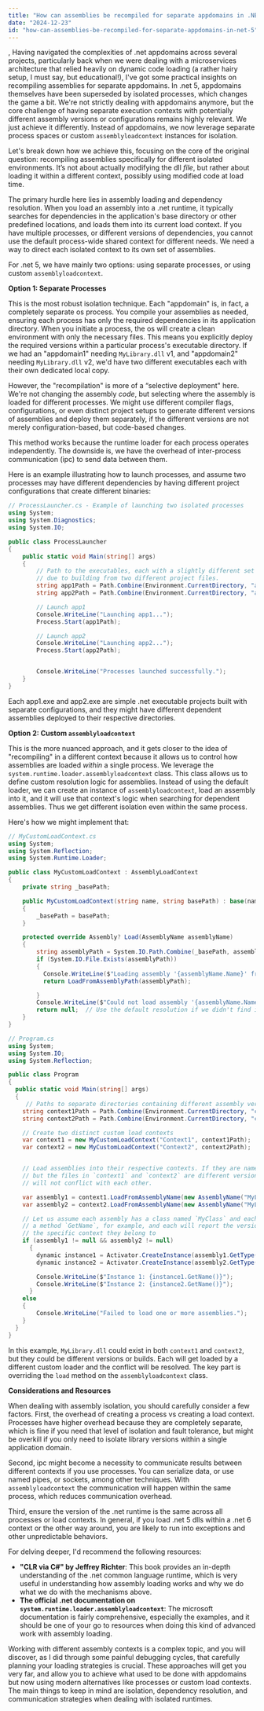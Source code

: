 ```yaml
---
title: "How can assemblies be recompiled for separate appdomains in .NET 5?"
date: "2024-12-23"
id: "how-can-assemblies-be-recompiled-for-separate-appdomains-in-net-5"
---
```


,  Having navigated the complexities of .net appdomains across several projects, particularly back when we were dealing with a microservices architecture that relied heavily on dynamic code loading (a rather hairy setup, I must say, but educational!), I've got some practical insights on recompiling assemblies for separate appdomains. In .net 5, appdomains themselves have been superseded by isolated processes, which changes the game a bit. We're not strictly dealing with appdomains anymore, but the core challenge of having separate execution contexts with potentially different assembly versions or configurations remains highly relevant. We just achieve it differently. Instead of appdomains, we now leverage separate process spaces or custom `assemblyloadcontext` instances for isolation.

Let's break down how we achieve this, focusing on the core of the original question: recompiling assemblies specifically for different isolated environments. It’s not about actually modifying the dll *file*, but rather about loading it within a different context, possibly using modified code at load time.

The primary hurdle here lies in assembly loading and dependency resolution. When you load an assembly into a .net runtime, it typically searches for dependencies in the application's base directory or other predefined locations, and loads them into its current load context. If you have multiple processes, or different versions of dependencies, you cannot use the default process-wide shared context for different needs. We need a way to direct each isolated context to its own set of assemblies.

For .net 5, we have mainly two options: using separate processes, or using custom `assemblyloadcontext`.

**Option 1: Separate Processes**

This is the most robust isolation technique. Each "appdomain" is, in fact, a completely separate os process. You compile your assemblies as needed, ensuring each process has only the required dependencies in its application directory. When you initiate a process, the os will create a clean environment with only the necessary files. This means you explicitly deploy the required versions within a particular process's executable directory. If we had an "appdomain1" needing `MyLibrary.dll` v1, and "appdomain2" needing `MyLibrary.dll` v2, we'd have two different executables each with their own dedicated local copy.

However, the "recompilation" is more of a “selective deployment" here. We're not changing the assembly *code*, but selecting where the assembly is loaded for different processes. We might use different compiler flags, configurations, or even distinct project setups to generate different versions of assemblies and deploy them separately, if the different versions are not merely configuration-based, but code-based changes.

This method works because the runtime loader for each process operates independently. The downside is, we have the overhead of inter-process communication (ipc) to send data between them.

Here is an example illustrating how to launch processes, and assume two processes may have different dependencies by having different project configurations that create different binaries:

```csharp
// ProcessLauncher.cs - Example of launching two isolated processes
using System;
using System.Diagnostics;
using System.IO;

public class ProcessLauncher
{
    public static void Main(string[] args)
    {
        // Path to the executables, each with a slightly different set of dependencies, potentially
        // due to building from two different project files.
        string app1Path = Path.Combine(Environment.CurrentDirectory, "app1\\app1.exe");
        string app2Path = Path.Combine(Environment.CurrentDirectory, "app2\\app2.exe");

        // Launch app1
        Console.WriteLine("Launching app1...");
        Process.Start(app1Path);

        // Launch app2
        Console.WriteLine("Launching app2...");
        Process.Start(app2Path);


        Console.WriteLine("Processes launched successfully.");
    }
}
```

Each app1.exe and app2.exe are simple .net executable projects built with separate configurations, and they might have different dependent assemblies deployed to their respective directories.

**Option 2: Custom `assemblyloadcontext`**

This is the more nuanced approach, and it gets closer to the idea of "recompiling" in a different context because it allows us to control how assemblies are loaded *within* a single process. We leverage the `system.runtime.loader.assemblyloadcontext` class. This class allows us to define custom resolution logic for assemblies. Instead of using the default loader, we can create an instance of `assemblyloadcontext`, load an assembly into it, and it will use that context's logic when searching for dependent assemblies. Thus we get different isolation even within the same process.

Here's how we might implement that:

```csharp
// MyCustomLoadContext.cs
using System;
using System.Reflection;
using System.Runtime.Loader;

public class MyCustomLoadContext : AssemblyLoadContext
{
    private string _basePath;

    public MyCustomLoadContext(string name, string basePath) : base(name, true)
    {
        _basePath = basePath;
    }

    protected override Assembly? Load(AssemblyName assemblyName)
    {
        string assemblyPath = System.IO.Path.Combine(_basePath, assemblyName.Name + ".dll");
        if (System.IO.File.Exists(assemblyPath))
        {
          Console.WriteLine($"Loading assembly '{assemblyName.Name}' from '{assemblyPath}'.");
          return LoadFromAssemblyPath(assemblyPath);

        }
        Console.WriteLine($"Could not load assembly '{assemblyName.Name}' using custom loader.");
        return null;  // Use the default resolution if we didn't find it in our context's directory.
    }
}

// Program.cs
using System;
using System.IO;
using System.Reflection;

public class Program
{
  public static void Main(string[] args)
  {
     // Paths to separate directories containing different assembly versions
    string context1Path = Path.Combine(Environment.CurrentDirectory, "context1");
    string context2Path = Path.Combine(Environment.CurrentDirectory, "context2");

    // Create two distinct custom load contexts
    var context1 = new MyCustomLoadContext("Context1", context1Path);
    var context2 = new MyCustomLoadContext("Context2", context2Path);


    // Load assemblies into their respective contexts. If they are named the same,
    // but the files in `context1` and `context2` are different versions, they
    // will not conflict with each other.

    var assembly1 = context1.LoadFromAssemblyName(new AssemblyName("MyLibrary"));
    var assembly2 = context2.LoadFromAssemblyName(new AssemblyName("MyLibrary"));

    // Let us assume each assembly has a class named `MyClass` and each defines
    // a method `GetName`, for example, and each will report the version or
    // the specific context they belong to
    if (assembly1 != null && assembly2 != null)
      {
        dynamic instance1 = Activator.CreateInstance(assembly1.GetType("MyClass"));
        dynamic instance2 = Activator.CreateInstance(assembly2.GetType("MyClass"));

        Console.WriteLine($"Instance 1: {instance1.GetName()}");
        Console.WriteLine($"Instance 2: {instance2.GetName()}");
      }
    else
    {
        Console.WriteLine("Failed to load one or more assemblies.");
    }
  }
}
```

In this example, `MyLibrary.dll` could exist in both `context1` and `context2`, but they could be different versions or builds. Each will get loaded by a different custom loader and the conflict will be resolved. The key part is overriding the `load` method on the `assemblyloadcontext` class.

**Considerations and Resources**

When dealing with assembly isolation, you should carefully consider a few factors. First, the overhead of creating a process vs creating a load context. Processes have higher overhead because they are completely separate, which is fine if you need that level of isolation and fault tolerance, but might be overkill if you only need to isolate library versions within a single application domain.

Second, ipc might become a necessity to communicate results between different contexts if you use processes. You can serialize data, or use named pipes, or sockets, among other techniques. With `assemblyloadcontext` the communication will happen within the same process, which reduces communication overhead.

Third, ensure the version of the .net runtime is the same across all processes or load contexts. In general, if you load .net 5 dlls within a .net 6 context or the other way around, you are likely to run into exceptions and other unpredictable behaviors.

For delving deeper, I'd recommend the following resources:

* **"CLR via C#" by Jeffrey Richter**: This book provides an in-depth understanding of the .net common language runtime, which is very useful in understanding how assembly loading works and why we do what we do with the mechanisms above.
* **The official .net documentation on `system.runtime.loader.assemblyloadcontext`**: The microsoft documentation is fairly comprehensive, especially the examples, and it should be one of your go to resources when doing this kind of advanced work with assembly loading.

Working with different assembly contexts is a complex topic, and you will discover, as I did through some painful debugging cycles, that carefully planning your loading strategies is crucial. These approaches will get you very far, and allow you to achieve what used to be done with appdomains but now using modern alternatives like processes or custom load contexts. The main things to keep in mind are isolation, dependency resolution, and communication strategies when dealing with isolated runtimes.
